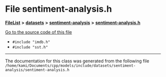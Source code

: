 

# File sentiment-analysis.h



[**FileList**](files.md) **>** [**datasets**](dir_29ff4802398ba4a572b958e731c7adb4.md) **>** [**sentiment-analysis**](dir_2c5adc0a1688a9a1937194391138274f.md) **>** [**sentiment-analysis.h**](sentiment-analysis_8h.md)

[Go to the source code of this file](sentiment-analysis_8h_source.md)



* `#include "imdb.h"`
* `#include "sst.h"`


































































------------------------------
The documentation for this class was generated from the following file `/home/kami/Documents/cpp/models/include/datasets/sentiment-analysis/sentiment-analysis.h`

